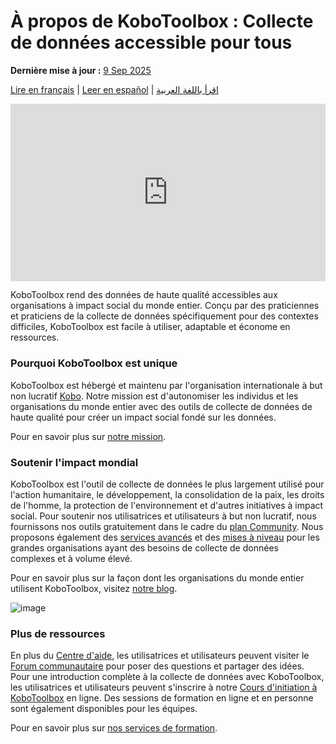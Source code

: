 # À propos de KoboToolbox : Collecte de données accessible pour tous
**Dernière mise à jour :** <a href="https://github.com/kobotoolbox/docs/blob/deb4dee7804661e8219ceb760ff1923cbf105bde/source/about_kobotoolbox.md" class="reference">9 Sep 2025</a>

[Lire en français](about_kobotoolbox_fr.md) | [Leer en español](about_kobotoolbox_es.md) | [اقرأ باللغة العربية](about_kobotoolbox_ar.md)

<iframe src="https://www.youtube.com/embed/oKtMmBAlHho?si=OqS7-rewYMf-Rrw2&cc_load_policy=1&cc_lang_pref=en&hl=en" style="width: 100%; aspect-ratio: 16 / 9; height: auto; border: 0;" title="YouTube video player" frameborder="0" allow="accelerometer; autoplay; clipboard-write; encrypted-media; gyroscope; picture-in-picture; web-share" allowfullscreen></iframe>

KoboToolbox rend des données de haute qualité accessibles aux organisations à impact social du monde entier. Conçu par des praticiennes et praticiens de la collecte de données spécifiquement pour des contextes difficiles, KoboToolbox est facile à utiliser, adaptable et économe en ressources.

<h3>Pourquoi KoboToolbox est unique</h3>

KoboToolbox est hébergé et maintenu par l'organisation internationale à but non lucratif [Kobo](https://www.kobotoolbox.org/about-us/the-organization/). Notre mission est d'autonomiser les individus et les organisations du monde entier avec des outils de collecte de données de haute qualité pour créer un impact social fondé sur les données.

Pour en savoir plus sur [notre mission](https://www.kobotoolbox.org/about-us/our-mission/).

<h3>Soutenir l'impact mondial</h3>

KoboToolbox est l'outil de collecte de données le plus largement utilisé pour l'action humanitaire, le développement, la consolidation de la paix, les droits de l'homme, la protection de l'environnement et d'autres initiatives à impact social. Pour soutenir nos utilisatrices et utilisateurs à but non lucratif, nous fournissons nos outils gratuitement dans le cadre du [plan Community](https://www.kobotoolbox.org/pricing/#free). Nous proposons également des [services avancés](https://www.kobotoolbox.org/services/) et des [mises à niveau](https://www.kobotoolbox.org/pricing/) pour les grandes organisations ayant des besoins de collecte de données complexes et à volume élevé.

Pour en savoir plus sur la façon dont les organisations du monde entier utilisent KoboToolbox, visitez [notre blog](https://www.kobotoolbox.org/blog/).

![image](images/about_kobotoolbox/usermap.png)

<h3>Plus de ressources</h3>

En plus du [Centre d'aide](https://support.kobotoolbox.org/), les utilisatrices et utilisateurs peuvent visiter le [Forum communautaire](https://community.kobotoolbox.org/) pour poser des questions et partager des idées. Pour une introduction complète à la collecte de données avec KoboToolbox, les utilisatrices et utilisateurs peuvent s'inscrire à notre [Cours d'initiation à KoboToolbox](https://academy.kobotoolbox.org/courses/essentials) en ligne. Des sessions de formation en ligne et en personne sont également disponibles pour les équipes.

Pour en savoir plus sur [nos services de formation](https://www.kobotoolbox.org/services/training/).